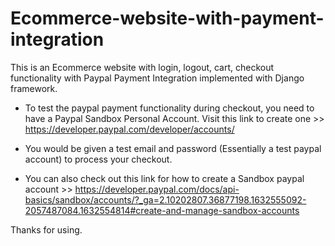 # Ecommerce-website-with-payment-integration

This is an Ecommerce website with login, logout, cart, checkout functionality with Paypal Payment Integration
implemented with Django framework.


- To test the paypal payment functionality during checkout, you need to have a Paypal Sandbox Personal Account. Visit this link to
create one >> https://developer.paypal.com/developer/accounts/
- You would be given a test email and password (Essentially a test paypal account) to process your checkout.

- You can also check out this link for how to create a Sandbox paypal account >> https://developer.paypal.com/docs/api-basics/sandbox/accounts/?_ga=2.10202807.36877198.1632555092-2057487084.1632554814#create-and-manage-sandbox-accounts


Thanks for using.
